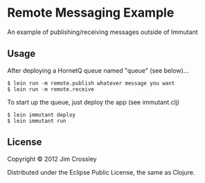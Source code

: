 # Remote Messaging Example

An example of publishing/receiving messages outside of Immutant

## Usage

After deploying a HornetQ queue named "queue" (see below)...

    $ lein run -m remote.publish whatever message you want
    $ lein run -m remote.receive
    
To start up the queue, just deploy the app (see immutant.clj)

    $ lein immutant deploy
    $ lein immutant run
    
## License

Copyright © 2012 Jim Crossley

Distributed under the Eclipse Public License, the same as Clojure.
